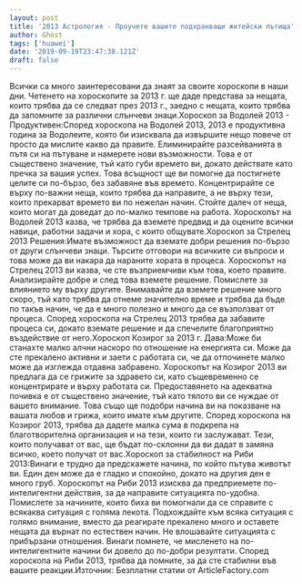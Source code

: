 ```yaml
---
layout: post
title: '2013 Астрология - Проучете вашите подхранващи житейски пътища'
author: Ghost
tags: ['huawei']
date: '2019-09-19T23:47:38.121Z'
draft: false
---
```


Всички са много заинтересовани да знаят за своите хороскопи в наши дни. Четенето на хороскопите за 2013 г. ще даде представа за нещата, които трябва да се следват през 2013 г., заедно с нещата, които трябва да запомните за различни слънчеви знаци.Хороскоп за Водолей 2013 - Продуктивен:Според хороскопа на Водолей 2013, 2013 е продуктивна година за Водолеите, която би изисквала да извършите нещо повече от просто да мислите какво да правите. Елиминирайте разсейванията в пътя си на пътуване и намерете нови възможности. Това е от съществено значение, тъй като губи времето ви, докато действате като пречка за вашия успех. Това всъщност ще ви помогне да постигнете целите си по-бързо, без забавяне във времето. Концентрирайте се върху по-важни неща, които трябва да направите, а не върху тези, които прекарват времето ви по нежелан начин. Стойте далеч от неща, които могат да доведат до по-малко темпове на работа. Хороскопът на Водолей 2013 казва, че трябва да вземете предвид и да оцените всички навици, работни задачи и хора, с които общувате.Хороскоп за Стрелец 2013 Решения:Имате възможност да вземате добри решения по-бързо от други слънчеви знаци. Търсите отговори на всичките си въпроси и това може да ви накара да нараните хората в процеса. Хороскопът на Стрелец 2013 ви казва, че сте възприемчиви към това, което правите. Анализирайте добре и след това вземете решение. Помислете за влиянието му върху другите. Внимавайте да вземете решение много скоро, тъй като трябва да отнеме значително време и трябва да бъде по такъв начин, че да е много полезно и много да се възползват от процеса. Според хороскопа на Стрелец 2013 трябва да забавите процеса си, докато вземате решение и да спечелите благоприятно въздействие от него.Хороскоп Козирог за 2013 г. Дава:Може би станахте малко алчни наскоро по отношение на енергията си. Може да сте прекалено активни и заети с работата си, че да отпочинете малко може да изглежда отдавна забравено. Хороскопът на Козирог 2013 ви предлага да се грижите за здравето си, като същевременно се концентрирате и върху работата си. Предоставянето на адекватна почивка е от съществено значение, тъй като тялото ви се нуждае от вашето внимание. Това също ще подобри начина ви на показване на вашата любов и грижа, които имате към другите. Според хороскопа на Козирог 2013, трябва да дадете малка сума в подкрепа на благотворителна организация и на тези, които ги заслужават. Тези, които получават от вас, ще бъдат по-склонни да ви дадат в замяна всичко, което получат от вас.Хороскоп за стабилност на Риби 2013:Винаги е трудно да предскажете начина, по който пътува животът ви. Един ден може да е гладко и спокойно, докато на другия ден е много груб. Хороскопът на Риби 2013 изисква да предприемете по-интелигентни действия, за да направите ситуацията по-удобна. Помислете за начините, които биха ви помогнали да се справите с всякаква ситуация с голяма лекота. Подхождайте към всяка ситуация с голямо внимание, вместо да реагирате прекалено много и оставете нещата да върнат по естествен начин. Не влошавайте ситуацията с прибързани отношения. Винаги помнете, че мисленето на по-интелигентните начини би довело до по-добри резултати. Според хороскопа на Риби 2013, трябва да помните, за да сте стабилни във вашите реакции.Източник: Безплатни статии от ArticleFactory.com
